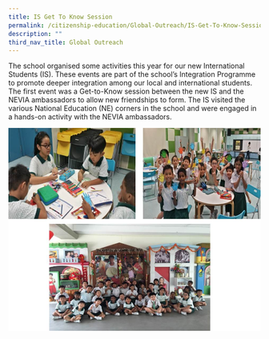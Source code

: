 ```yaml
---
title: IS Get To Know Session
permalink: /citizenship-education/Global-Outreach/IS-Get-To-Know-Session/
description: ""
third_nav_title: Global Outreach
---
```

The school organised some activities this year for our new International Students (IS). These events are part of the school’s Integration Programme to promote deeper integration among our local and international students. The first event was a Get-to-Know session between the new IS and the NEVIA ambassadors to allow new friendships to form. The IS visited the various National Education (NE) corners in the school and were engaged in a hands-on activity with the NEVIA ambassadors.

![](/images/get%20to%20know.jpeg)
